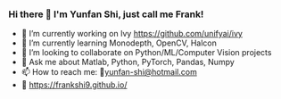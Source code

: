 ### Hi there 👋 I'm Yunfan Shi, just call me Frank!


- 🔭 I’m currently working on Ivy https://github.com/unifyai/ivy
- 🌱 I’m currently learning Monodepth, OpenCV, Halcon
- 👯 I’m looking to collaborate on Python/ML/Computer Vision projects
- 💬 Ask me about Matlab, Python, PyTorch, Pandas, Numpy
- 📫 How to reach me: 📧yunfan-shi@hotmail.com
- 🔗 https://frankshi9.github.io/

